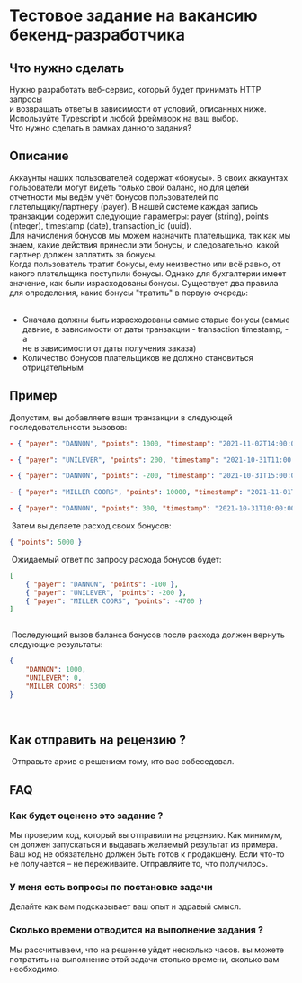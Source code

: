 # Тестовое задание на вакансию бекенд-разработчика

## Что нужно сделать
Нужно разработать веб-сервис, который будет принимать HTTP запросы  
и возвращать ответы в зависимости от условий, описанных ниже.  
Используйте Typescript и любой фреймворк на ваш выбор.  
​
Что нужно сделать в рамках данного задания?
​
## Описание
Аккаунты наших пользователей содержат «бонусы». В своих аккаунтах  
пользователи могут видеть только свой баланс, но для целей  
отчетности мы ведём учёт бонусов пользователей по  
плательщику/партнеру (payer). В нашей системе каждая запись  
транзакции содержит следующие параметры: payer (string), points  
(integer), timestamp (date), transaction_id (uuid).  
​
Для начисления бонусов мы можем назначить плательщика, так как мы  
знаем, какие действия принесли эти бонусы, и следовательно, какой  
партнер должен заплатить за бонусы.  
​
Когда пользователь тратит бонусы, ему неизвестно или всё равно, от  
какого плательщика поступили бонусы. Однако для бухгалтерии имеет  
значение, как были израсходованы бонусы. Существует два правила  
для определения, какие бонусы "тратить" в первую очередь:  
​
- Cначала должны быть израсходованы самые старые бонусы (самые  
давние, в зависимости от даты транзакции - transaction timestamp, - а  
не в зависимости от даты получения заказа)  
- Количество бонусов плательщиков не должно становиться  
отрицательным
​
## Пример
Допустим, вы добавляете ваши транзакции в следующей последовательности вызовов:
``` json
- { "payer": "DANNON", "points": 1000, "timestamp": "2021-11-02T14:00:00Z", "transaction_id": "1b69658b-beba-4dcb-acb3-b007b52c303d"}

- { "payer": "UNILEVER", "points": 200, "timestamp": "2021-10-31T11:00:00Z", "transaction_id": "ef57e101-a177-4c02-898e-86fcc888380f" }

- { "payer": "DANNON", "points": -200, "timestamp": "2021-10-31T15:00:00Z", "transaction_id": "fcfedc80-c6e7-4a87-a725-9ffb778ed748" }

- { "payer": "MILLER COORS", "points": 10000, "timestamp": "2021-11-01T14:00:00Z", "transaction_id": "b5560931-6036-47f4-b460-f688cfebe6ce" }

- { "payer": "DANNON", "points": 300, "timestamp": "2021-10-31T10:00:00Z", "transaction_id": "9293462a-957c-4dcb-b1e0-18299575288e" }
```
​
Затем вы делаете расход своих бонусов:
```json
{ "points": 5000 }
```
​
Ожидаемый ответ по запросу расхода бонусов будет:
​
```json
[
	{ "payer": "DANNON", "points": -100 },
	{ "payer": "UNILEVER", "points": -200 },
	{ "payer": "MILLER COORS", "points": -4700 }
]
​
```
​
Последующий вызов баланса бонусов после расхода должен вернуть следующие результаты:
​
```json
{
	"DANNON": 1000,
	"UNILEVER": 0,
	"MILLER COORS": 5300
}
```
​
## Как отправить на рецензию ?
​
Отправьте архив с решением тому, кто вас собеседовал.
​
## FAQ
### Как будет оценено это задание ?
Мы проверим код, который вы отправили на рецензию. Как минимум, он должен запускаться и выдавать желаемый результат из примера. Ваш код не обязательно должен быть готов к продакшену. Если что-то не получается – не переживайте. Отправляйте то, что получилось.
​
### У меня есть вопросы по постановке задачи
Делайте как вам подсказывает ваш опыт и здравый смысл.
​
### Сколько времени отводится на выполнение задания ?
Мы рассчитываем, что на решение уйдет несколько часов. вы можете потратить на выполнение этой задачи столько времени, сколько вам необходимо.
